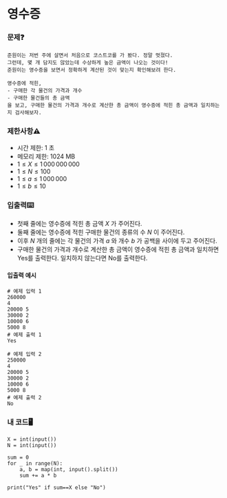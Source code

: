 # 영수증

### 문제❓
```
준원이는 저번 주에 살면서 처음으로 코스트코를 가 봤다. 정말 멋졌다. 
그런데, 몇 개 담지도 않았는데 수상하게 높은 금액이 나오는 것이다! 
준원이는 영수증을 보면서 정확하게 계산된 것이 맞는지 확인해보려 한다.

영수증에 적힌,
- 구매한 각 물건의 가격과 개수
- 구매한 물건들의 총 금액
을 보고, 구매한 물건의 가격과 개수로 계산한 총 금액이 영수증에 적힌 총 금액과 일치하는지 검사해보자.
```

### 제한사항⚠️
* 시간 제한: 1 초
* 메모리 제한: 1024 MB
* $1 ≤ X ≤ 1\,000\,000\,000$ 
* $1 ≤ N ≤ 100$ 
* $1 ≤ a ≤ 1\,000\,000$ 
* $1 ≤ b ≤ 10$ 

### 입출력⌨️
* 첫째 줄에는 영수증에 적힌 총 금액 $X$ 가 주어진다.
* 둘째 줄에는 영수증에 적힌 구매한 물건의 종류의 수 $N$ 이 주어진다.
* 이후 $N$ 개의 줄에는 각 물건의 가격 $a$ 와 개수 $b$ 가 공백을 사이에 두고 주어진다.
* 구매한 물건의 가격과 개수로 계산한 총 금액이 영수증에 적힌 총 금액과 일치하면 Yes를 출력한다. 일치하지 않는다면 No를 출력한다.

#### 입출력 예시
```
# 예제 입력 1 
260000
4
20000 5
30000 2
10000 6
5000 8
# 예제 출력 1 
Yes

# 예제 입력 2 
250000
4
20000 5
30000 2
10000 6
5000 8
# 예제 출력 2 
No
```

### 내 코드🖥️
```
X = int(input())
N = int(input())

sum = 0
for _ in range(N):
    a, b = map(int, input().split())
    sum += a * b

print("Yes" if sum==X else "No")
```
